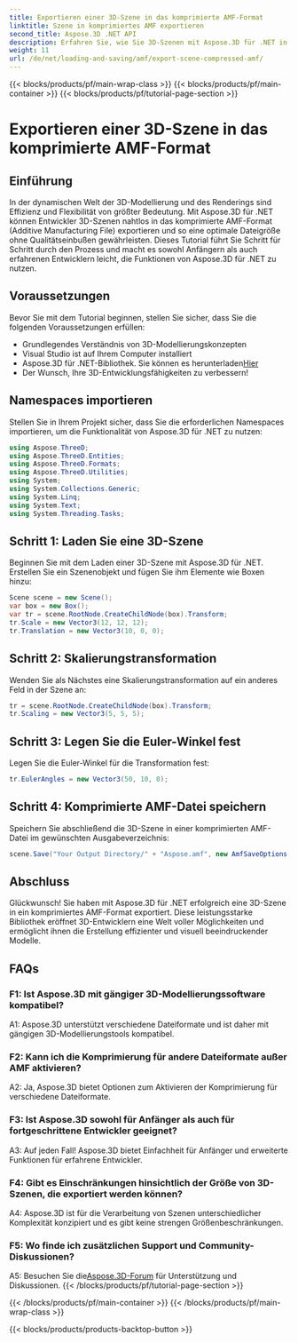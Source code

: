 ```yaml
---
title: Exportieren einer 3D-Szene in das komprimierte AMF-Format
linktitle: Szene in komprimiertes AMF exportieren
second_title: Aspose.3D .NET API
description: Erfahren Sie, wie Sie 3D-Szenen mit Aspose.3D für .NET in das komprimierte AMF-Format exportieren. Verbessern Sie Ihre Entwicklungsfähigkeiten mit dieser Schritt-für-Schritt-Anleitung.
weight: 11
url: /de/net/loading-and-saving/amf/export-scene-compressed-amf/
---
```


{{< blocks/products/pf/main-wrap-class >}}
{{< blocks/products/pf/main-container >}}
{{< blocks/products/pf/tutorial-page-section >}}

# Exportieren einer 3D-Szene in das komprimierte AMF-Format

## Einführung

In der dynamischen Welt der 3D-Modellierung und des Renderings sind Effizienz und Flexibilität von größter Bedeutung. Mit Aspose.3D für .NET können Entwickler 3D-Szenen nahtlos in das komprimierte AMF-Format (Additive Manufacturing File) exportieren und so eine optimale Dateigröße ohne Qualitätseinbußen gewährleisten. Dieses Tutorial führt Sie Schritt für Schritt durch den Prozess und macht es sowohl Anfängern als auch erfahrenen Entwicklern leicht, die Funktionen von Aspose.3D für .NET zu nutzen.

## Voraussetzungen

Bevor Sie mit dem Tutorial beginnen, stellen Sie sicher, dass Sie die folgenden Voraussetzungen erfüllen:

- Grundlegendes Verständnis von 3D-Modellierungskonzepten
- Visual Studio ist auf Ihrem Computer installiert
-  Aspose.3D für .NET-Bibliothek. Sie können es herunterladen[Hier](https://releases.aspose.com/3d/net/)
- Der Wunsch, Ihre 3D-Entwicklungsfähigkeiten zu verbessern!

## Namespaces importieren

Stellen Sie in Ihrem Projekt sicher, dass Sie die erforderlichen Namespaces importieren, um die Funktionalität von Aspose.3D für .NET zu nutzen:

```csharp
using Aspose.ThreeD;
using Aspose.ThreeD.Entities;
using Aspose.ThreeD.Formats;
using Aspose.ThreeD.Utilities;
using System;
using System.Collections.Generic;
using System.Linq;
using System.Text;
using System.Threading.Tasks;
```

## Schritt 1: Laden Sie eine 3D-Szene

Beginnen Sie mit dem Laden einer 3D-Szene mit Aspose.3D für .NET. Erstellen Sie ein Szenenobjekt und fügen Sie ihm Elemente wie Boxen hinzu:

```csharp
Scene scene = new Scene();
var box = new Box();
var tr = scene.RootNode.CreateChildNode(box).Transform;
tr.Scale = new Vector3(12, 12, 12);
tr.Translation = new Vector3(10, 0, 0);
```

## Schritt 2: Skalierungstransformation

Wenden Sie als Nächstes eine Skalierungstransformation auf ein anderes Feld in der Szene an:

```csharp
tr = scene.RootNode.CreateChildNode(box).Transform;
tr.Scaling = new Vector3(5, 5, 5);
```

## Schritt 3: Legen Sie die Euler-Winkel fest

Legen Sie die Euler-Winkel für die Transformation fest:

```csharp
tr.EulerAngles = new Vector3(50, 10, 0);
```

## Schritt 4: Komprimierte AMF-Datei speichern

Speichern Sie abschließend die 3D-Szene in einer komprimierten AMF-Datei im gewünschten Ausgabeverzeichnis:

```csharp
scene.Save("Your Output Directory/" + "Aspose.amf", new AmfSaveOptions() { EnableCompression = false });
```

## Abschluss

Glückwunsch! Sie haben mit Aspose.3D für .NET erfolgreich eine 3D-Szene in ein komprimiertes AMF-Format exportiert. Diese leistungsstarke Bibliothek eröffnet 3D-Entwicklern eine Welt voller Möglichkeiten und ermöglicht ihnen die Erstellung effizienter und visuell beeindruckender Modelle.

## FAQs

### F1: Ist Aspose.3D mit gängiger 3D-Modellierungssoftware kompatibel?

A1: Aspose.3D unterstützt verschiedene Dateiformate und ist daher mit gängigen 3D-Modellierungstools kompatibel.

### F2: Kann ich die Komprimierung für andere Dateiformate außer AMF aktivieren?

A2: Ja, Aspose.3D bietet Optionen zum Aktivieren der Komprimierung für verschiedene Dateiformate.

### F3: Ist Aspose.3D sowohl für Anfänger als auch für fortgeschrittene Entwickler geeignet?

A3: Auf jeden Fall! Aspose.3D bietet Einfachheit für Anfänger und erweiterte Funktionen für erfahrene Entwickler.

### F4: Gibt es Einschränkungen hinsichtlich der Größe von 3D-Szenen, die exportiert werden können?

A4: Aspose.3D ist für die Verarbeitung von Szenen unterschiedlicher Komplexität konzipiert und es gibt keine strengen Größenbeschränkungen.

### F5: Wo finde ich zusätzlichen Support und Community-Diskussionen?

 A5: Besuchen Sie die[Aspose.3D-Forum](https://forum.aspose.com/c/3d/18) für Unterstützung und Diskussionen.
{{< /blocks/products/pf/tutorial-page-section >}}

{{< /blocks/products/pf/main-container >}}
{{< /blocks/products/pf/main-wrap-class >}}

{{< blocks/products/products-backtop-button >}}
